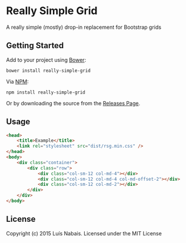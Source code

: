 # Really Simple Grid

A really simple (mostly) drop-in replacement for Bootstrap grids

## Getting Started
Add to your project using [Bower](http://bower.io):

`bower install really-simple-grid`

Via [NPM](http://npmjs.com):

`npm install really-simple-grid`

Or by downloading the source from the [Releases Page](https://github.com/d3x7r0/really-simple-grid/releases).

## Usage

```HTML
<head>
    <title>Example</title>
    <link rel="stylesheet" src="dist/rsg.min.css" />
</head>
<body>
    <div class="container">
        <div class="row">
            <div class="col-sm-12 col-md-4"></div>
            <div class="col-sm-12 col-md-4 col-md-offset-2"></div>
            <div class="col-sm-12 col-md-2"></div>
        </div>
    </div>
</body>
```

## License
Copyright (c) 2015 Luís Nabais.
Licensed under the MIT License


